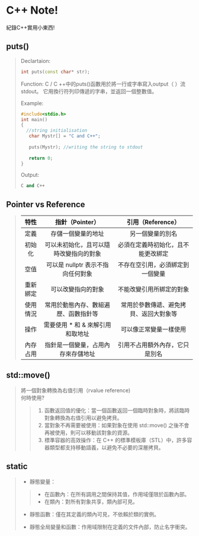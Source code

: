 C++ Note!
=========
紀錄C++實用小東西!





puts()
------
>Declartaion:
>```C++
>int puts(const char* str);
>```
>
>Function:
>C / C ++中的puts()函數用於將一行或字串寫入output（ ）流stdout。 它用換行符列印傳遞的字串，並返回一個整數值。
>
>Example:
>```C++
>#include<stdio.h>
>int main()
>{
>	//string initialisation
>    char Mystr[] = "C and C++";
>    
>    puts(Mystr); //writing the string to stdout
>    
>    return 0;
>}
>```
>
>Output:
>```C++
>C and C++
>```

Pointer vs Reference
------
>| 特性 | 指針（Pointer） | 引用（Reference） |
>| :----: | :----: | :----: |
>|定義	|存儲一個變量的地址	|另一個變量的別名
>|初始化	|可以未初始化，且可以隨時改變指向的對象	|必須在定義時初始化，且不能更改綁定
>|空值	|可以是 nullptr 表示不指向任何對象	|不存在空引用，必須綁定到一個變量
>|重新綁定	|可以改變指向的對象	|不能改變引用所綁定的對象
>|使用情況	|常用於動態內存、數組遍歷、函數指針等	|常用於參數傳遞、避免拷貝、返回大對象等
>|操作	|需要使用 * 和 & 來解引用和取地址	|可以像正常變量一樣使用
>|內存占用	|指針是一個變量，占用內存來存儲地址	|引用不占用額外內存，它只是別名

std::move()
------
>將一個對象轉換為右值引用（rvalue reference)  
>何時使用?
>>1. 函數返回值的優化：當一個函數返回一個臨時對象時，將該臨時對象轉換為右值引用以避免拷貝。
>>2. 當對象不再需要被使用：如果對象在使用 std::move() 之後不會再被使用，則可以移動該對象的資源。
>>3. 標準容器的高效操作：在 C++ 的標準模板庫（STL）中，許多容器類型都支持移動語義，以避免不必要的深層拷貝。


static
------
> - 靜態變量：
>> - 在函數內：在所有調用之間保持其值，作用域僅限於函數內部。
>> - 在類內：對所有對象共享，類內部可見。
> - 靜態函數：僅在其定義的類內可見，不依賴於類的實例。
>
> - 靜態全局變量和函數：作用域限制在定義的文件內部，防止名字衝突。